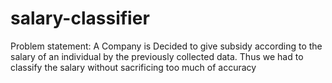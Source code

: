 # salary-classifier

Problem statement:
      A Company is Decided to give subsidy according to the salary of an individual by the previously collected data. Thus we had to classify the salary without sacrificing too much of accuracy  
